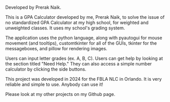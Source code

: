 Developed by Prerak Naik.

This is a GPA Calculator developed by me, Prerak Naik, to solve the issue of no standardized GPA Calculator at my high school, for weighted and unweighted classes. It uses my school's
grading system. 

The application uses the python language, along with pyautogui for mouse movement (and tooltips), customtkinter for all of the GUIs, tkinter for the messageboxes, and pillow for rendering images. 

Users can input letter grades (ex. A, B, C). Users can get help by looking at the section titled "Need Help." They can also access a simple number calculator by clicking the side buttons. 

This project was developed in 2024 for the FBLA NLC in Orlando. It is very reliable and simple to use. Anybody can use it!

Please look at my other projects on my Github page.
